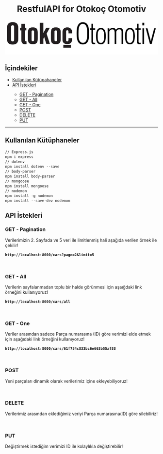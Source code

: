 
<h1 align="center"> RestfulAPI for Otokoç Otomotiv </h1>

<p align="center">
  <img src="https://raw.githubusercontent.com/icanerdogan/RestfulAPI-OtokocOtomotiv/master/images/logo.png">
</p>

 <h2>İçindekiler</h2>
 <ul>
     <li><a href="#kutuphaneler"> Kullanılan Kütüpahaneler </a></li>
     <li><a href="#api-istekleri"> API İstekleri </a></li>
        <ul>
          <li><a href="#pagination-api"> GET - Pagination   </a></li>
          <li><a href="#all-api"> GET - All   </a></li>
          <li><a href="#one-api"> GET - One </a></li>
          <li><a href="#post-api"> POST  </a></li>
          <li><a href="#delete-api"> DELETE  </a></li>
          <li><a href="#put-api"> PUT  </a></li>
        </ul>
 </ul>

<hr>
 
<h2 id="kutuphaneler">Kullanılan Kütüphaneler </h2>

```
// Express.js
npm i express
// dotenv
npm install dotenv --save
// body-parser
npm install body-parser
// mongoose
npm install mongoose
// nodemon
npm install -g nodemon
npm install --save-dev nodemon
```

<h2 id="api-istekleri">API İstekleri </h2>
<!-- **************************************************************************************************************************************************************** -->
<h3 id="pagination-api">GET - Pagination </h3>
<p>Verilerimizin 2. Sayfada ve 5 veri ile limitlenmiş hali aşağıda verilen örnek ile çekilir!</p>

<b>
  
```
http://localhost:8000/cars?page=2&limit=5
```
</b>
<img src="">
 <!-- **************************************************************************************************************************************************************** -->
<h3 id="all-api">GET - All </h3>
<p>Verilerin sayfalanmadan toplu bir halde görünmesi için aşaığdaki link örneğini kullanıyoruz!</p>

<b>
  
```
http://localhost:8000/cars/all
```
</b>
<img src="">
 <!-- **************************************************************************************************************************************************************** -->
<h3 id="one-api">GET - One </h3>
<p>Veriler arasından sadece Parça numarasına (ID) göre verimizi elde etmek için aşağıdaki link örneğini kullanıyoruz!</p>

<b>
  
```
http://localhost:8000/cars/61f784c833bc6e663b55af88
```
</b>
<img src="">

 <!-- **************************************************************************************************************************************************************** -->
<h3 id="post-api">POST </h3>
<p>Yeni parçaları dinamik olarak verilerimiz içine ekleyebiliyoruz!</p>

<img src="">
 <!-- **************************************************************************************************************************************************************** -->
<h3 id="delete-api">DELETE </h3>
<p>Verilerimiz arasından eklediğimiz veriyi Parça numarasına(ID) göre silebiliriz!</p>

<img src="">
 <!-- **************************************************************************************************************************************************************** -->
<h3 id="put-api">PUT </h3>
<p>Değiştirmek istediğim verimizi ID ile kolaylıkla değiştirebilir!</p>

<img src="">
